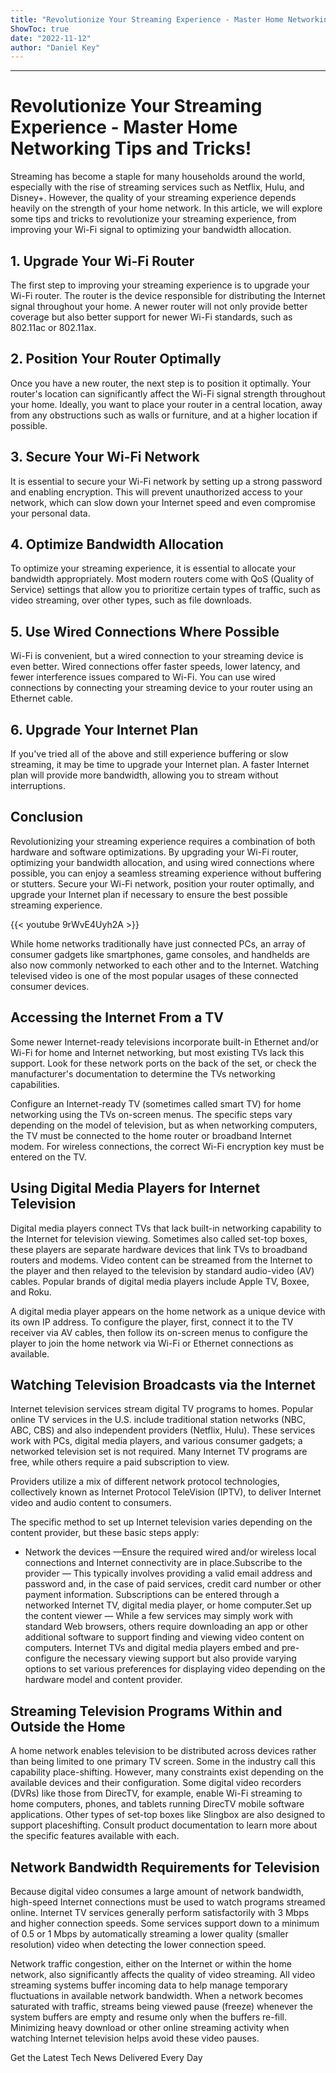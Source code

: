 ```yaml
---
title: "Revolutionize Your Streaming Experience - Master Home Networking Tips and Tricks!"
ShowToc: true 
date: "2022-11-12"
author: "Daniel Key"
---
```

*****
# Revolutionize Your Streaming Experience - Master Home Networking Tips and Tricks!

Streaming has become a staple for many households around the world, especially with the rise of streaming services such as Netflix, Hulu, and Disney+. However, the quality of your streaming experience depends heavily on the strength of your home network. In this article, we will explore some tips and tricks to revolutionize your streaming experience, from improving your Wi-Fi signal to optimizing your bandwidth allocation.

## 1. Upgrade Your Wi-Fi Router

The first step to improving your streaming experience is to upgrade your Wi-Fi router. The router is the device responsible for distributing the Internet signal throughout your home. A newer router will not only provide better coverage but also better support for newer Wi-Fi standards, such as 802.11ac or 802.11ax.

## 2. Position Your Router Optimally

Once you have a new router, the next step is to position it optimally. Your router's location can significantly affect the Wi-Fi signal strength throughout your home. Ideally, you want to place your router in a central location, away from any obstructions such as walls or furniture, and at a higher location if possible.

## 3. Secure Your Wi-Fi Network

It is essential to secure your Wi-Fi network by setting up a strong password and enabling encryption. This will prevent unauthorized access to your network, which can slow down your Internet speed and even compromise your personal data.

## 4. Optimize Bandwidth Allocation

To optimize your streaming experience, it is essential to allocate your bandwidth appropriately. Most modern routers come with QoS (Quality of Service) settings that allow you to prioritize certain types of traffic, such as video streaming, over other types, such as file downloads.

## 5. Use Wired Connections Where Possible

Wi-Fi is convenient, but a wired connection to your streaming device is even better. Wired connections offer faster speeds, lower latency, and fewer interference issues compared to Wi-Fi. You can use wired connections by connecting your streaming device to your router using an Ethernet cable.

## 6. Upgrade Your Internet Plan

If you've tried all of the above and still experience buffering or slow streaming, it may be time to upgrade your Internet plan. A faster Internet plan will provide more bandwidth, allowing you to stream without interruptions.

## Conclusion

Revolutionizing your streaming experience requires a combination of both hardware and software optimizations. By upgrading your Wi-Fi router, optimizing your bandwidth allocation, and using wired connections where possible, you can enjoy a seamless streaming experience without buffering or stutters. Secure your Wi-Fi network, position your router optimally, and upgrade your Internet plan if necessary to ensure the best possible streaming experience.

{{< youtube 9rWvE4Uyh2A >}} 




While home networks traditionally have just connected PCs, an array of consumer gadgets like smartphones, game consoles, and handhelds are also now commonly networked to each other and to the Internet. Watching televised video is one of the most popular usages of these connected consumer devices.

 
##   Accessing the Internet From a TV  
 

Some newer Internet-ready televisions incorporate built-in Ethernet and/or Wi-Fi for home and Internet networking, but most existing TVs lack this support. Look for these network ports on the back of the set, or check the manufacturer's documentation to determine the TVs networking capabilities.

 

Configure an Internet-ready TV (sometimes called smart TV) for home networking using the TVs on-screen menus. The specific steps vary depending on the model of television, but as when networking computers, the TV must be connected to the home router or broadband Internet modem. For wireless connections, the correct Wi-Fi encryption key must be entered on the TV.

 
##   Using Digital Media Players for Internet Television  
 

Digital media players connect TVs that lack built-in networking capability to the Internet for television viewing. Sometimes also called set-top boxes, these players are separate hardware devices that link TVs to broadband routers and modems. Video content can be streamed from the Internet to the player and then relayed to the television by standard audio-video (AV) cables. Popular brands of digital media players include Apple TV, Boxee, and Roku.

 

A digital media player appears on the home network as a unique device with its own IP address. To configure the player, first, connect it to the TV receiver via AV cables, then follow its on-screen menus to configure the player to join the home network via Wi-Fi or Ethernet connections as available.

 
##   Watching Television Broadcasts via the Internet  
 

Internet television services stream digital TV programs to homes. Popular online TV services in the U.S. include traditional station networks (NBC, ABC, CBS) and also independent providers (Netflix, Hulu). These services work with PCs, digital media players, and various consumer gadgets; a networked television set is not required. Many Internet TV programs are free, while others require a paid subscription to view.

 

Providers utilize a mix of different network protocol technologies, collectively known as Internet Protocol TeleVision (IPTV), to deliver Internet video and audio content to consumers.

 

The specific method to set up Internet television varies depending on the content provider, but these basic steps apply:

 
- Network the devices —Ensure the required wired and/or wireless local connections and Internet connectivity are in place.Subscribe to the provider — This typically involves providing a valid email address and password and, in the case of paid services, credit card number or other payment information. Subscriptions can be entered through a networked Internet TV, digital media player, or home computer.Set up the content viewer — While a few services may simply work with standard Web browsers, others require downloading an app or other additional software to support finding and viewing video content on computers. Internet TVs and digital media players embed and pre-configure the necessary viewing support but also provide varying options to set various preferences for displaying video depending on the hardware model and content provider.

 
##   Streaming Television Programs Within and Outside the Home  
 

A home network enables television to be distributed across devices rather than being limited to one primary TV screen. Some in the industry call this capability place-shifting. However, many constraints exist depending on the available devices and their configuration. Some digital video recorders (DVRs) like those from DirecTV, for example, enable Wi-Fi streaming to home computers, phones, and tablets running DirecTV mobile software applications. Other types of set-top boxes like Slingbox are also designed to support placeshifting. Consult product documentation to learn more about the specific features available with each.

 
##   Network Bandwidth Requirements for Television  
 

Because digital video consumes a large amount of network bandwidth, high-speed Internet connections must be used to watch programs streamed online. Internet TV services generally perform satisfactorily with 3 Mbps and higher connection speeds. Some services support down to a minimum of 0.5 or 1 Mbps by automatically streaming a lower quality (smaller resolution) video when detecting the lower connection speed.

 

Network traffic congestion, either on the Internet or within the home network, also significantly affects the quality of video streaming. All video streaming systems buffer incoming data to help manage temporary fluctuations in available network bandwidth. When a network becomes saturated with traffic, streams being viewed pause (freeze) whenever the system buffers are empty and resume only when the buffers re-fill. Minimizing heavy download or other online streaming activity when watching Internet television helps avoid these video pauses.

 

Get the Latest Tech News Delivered Every Day





